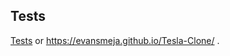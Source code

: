 ## Tests
[Tests](https://evansmeja.github.io/Tesla-Clone//) or https://evansmeja.github.io/Tesla-Clone/ .